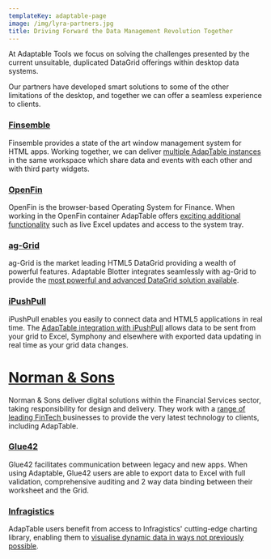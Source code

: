 ```yaml
---
templateKey: adaptable-page
image: /img/lyra-partners.jpg
title: Driving Forward the Data Management Revolution Together
---
```

At Adaptable Tools we focus on solving the challenges presented by the current unsuitable, duplicated DataGrid offerings within desktop data systems. 

Our partners have developed smart solutions to some of the other limitations of the desktop, and together we can offer a seamless experience to clients.

### [Finsemble](https://www.chartiq.com/finsemble/)

Finsemble provides a state of the art window management system for HTML apps.
Working together, we can deliver [multiple AdapTable instances](https://demo.adaptableblotter.com/partners/finsembledemo/) in the same workspace which share data and events with each other and with third party widgets.

### [OpenFin](https://openfin.co/)

OpenFin is the browser-based Operating System for Finance.  When working in the OpenFin container AdapTable offers [exciting additional functionality](https://demo.adaptableblotter.com/partners/openfindemo/) such as live Excel updates and access to the system tray.

### [ag-Grid](https://www.ag-grid.com/)

ag-Grid is the market leading HTML5 DataGrid providing a wealth of powerful features.  Adaptable Blotter integrates seamlessly with ag-Grid to provide the
[most powerful and advanced DataGrid solution available](https://medium.com/ag-grid/getting-more-from-your-datagrid-introducing-adaptable-blotter-2be5debd7e46).

### [iPushPull](https://www.ipushpull.com/)

iPushPull enables you easily to connect data and HTML5 applications in real time.  The [AdapTable integration with iPushPull](https://demo.adaptableblotter.com/partners/ipushpulldemo/) allows data to be sent from your grid to Excel, Symphony and elsewhere with exported data updating in real time as your grid data changes.

# [Norman & Sons](https://www.normanandsons.com/)

Norman & Sons deliver digital solutions within the Financial Services sector, taking responsibility for design and delivery.  They work with a [range of leading FinTech ](https://www.normanandsons.com/alliances/)businesses to provide the very latest technology to clients, including AdapTable.

### [Glue42](https://glue42.com/)

Glue42 facilitates communication between legacy and new apps.
When using Adaptable, Glue42 users are able to export data to Excel with full validation, comprehensive auditing and 2 way data binding between their worksheet and the Grid.

### [Infragistics](https://infragistics.com/)

AdapTable users benefit from access to Infragistics' cutting-edge charting library, enabling them to [visualise dynamic data in ways not previously possible](https://www.infragistics.com/about-us/in-the-news/infragistics-plus-adaptable-tools-bringing-unprecedented-power-to-the-desktop).
